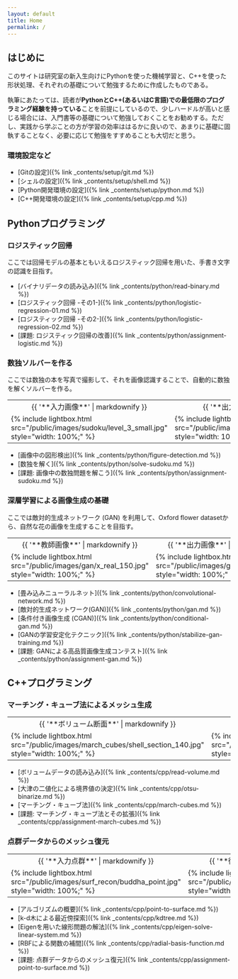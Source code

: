 ```yaml
---
layout: default
title: Home
permalink: /
---
```


## はじめに

このサイトは研究室の新入生向けにPythonを使った機械学習と、C++を使った形状処理、それぞれの基礎について勉強するために作成したものである。

執筆にあたっては、読者が**PythonとC++(あるいはC言語)での最低限のプログラミング経験を持っている**ことを前提にしているので、少しハードルが高いと感じる場合には、入門書等の基礎について勉強しておくことをお勧めする。ただし、実践から学ぶことの方が学習の効率ははるかに良いので、あまりに基礎に固執することなく、必要に応じて勉強をすすめることも大切だと思う。

### 環境設定など

* [Gitの設定]({% link _contents/setup/git.md %})
* [シェルの設定]({% link _contents/setup/shell.md %})
* [Python開発環境の設定]({% link _contents/setup/python.md %})
* [C++開発環境の設定]({% link _contents/setup/cpp.md %})

## Pythonプログラミング

### ロジスティック回帰

ここでは回帰モデルの基本ともいえるロジスティック回帰を用いた、手書き文字の認識を目指す。

* [バイナリデータの読み込み]({% link _contents/python/read-binary.md %})
* [ロジスティック回帰 -その1-]({% link _contents/python/logistic-regression-01.md %})
* [ロジスティック回帰 -その2-]({% link _contents/python/logistic-regression-02.md %})
* [課題: ロジスティック回帰の改善]({% link _contents/python/assignment-logistic.md %})

### 数独ソルバーを作る

ここでは数独の本を写真で撮影して、それを画像認識することで、自動的に数独を解くソルバーを作る。

<table class="images">
<tr>
  <td style="text-align: center; width: 50%;">{{ '**入力画像**' | markdownify }}</td>
  <td style="text-align: center; width: 50%;">{{ '**出力画像**' | markdownify }}</td>
</tr>
<tr>
  <td>{% include lightbox.html src="/public/images/sudoku/level_3_small.jpg" style="width: 100%;" %}</td>
  <td>{% include lightbox.html src="/public/images/sudoku/level_3_ans_small.jpg" style="width: 100%;" %}</td>
</tr>
</table>

* [画像中の図形検出]({% link _contents/python/figure-detection.md %})
* [数独を解く]({% link _contents/python/solve-sudoku.md %})
* [課題: 画像中の数独問題を解こう]({% link _contents/python/assignment-sudoku.md %})

### 深層学習による画像生成の基礎

ここでは敵対的生成ネットワーク (GAN) を利用して、Oxford flower datasetから、自然な花の画像を生成することを目指す。

<table class="images">
<tr>
  <td style="text-align: center; width: 50%;">{{ '**教師画像**' | markdownify }}</td>
  <td style="text-align: center; width: 50%;">{{ '**出力画像**' | markdownify }}</td>
</tr>
<tr>
  <td>{% include lightbox.html src="/public/images/gan/x_real_150.jpg" style="width: 100%;" %}</td>
  <td>{% include lightbox.html src="/public/images/gan/x_fake_150.jpg" style="width: 100%;" %}</td>
</tr>
</table>

* [畳み込みニューラルネット]({% link _contents/python/convolutional-network.md %})
* [敵対的生成ネットワーク(GAN)]({% link _contents/python/gan.md %})
* [条件付き画像生成 (CGAN)]({% link _contents/python/conditional-gan.md %})
* [GANの学習安定化テクニック]({% link _contents/python/stabilize-gan-training.md %})
* [課題: GANによる高品質画像生成コンテスト]({% link _contents/python/assignment-gan.md %})


## C++プログラミング

### マーチング・キューブ法によるメッシュ生成

<table class="images">
<tr>
  <td style="text-align: center; width: 50%;">{{ '**ボリューム断面**' | markdownify }}</td>
  <td style="text-align: center; width: 50%;">{{ '**復元メッシュ**' | markdownify }}</td>
</tr>
<tr>
  <td>{% include lightbox.html src="/public/images/march_cubes/shell_section_140.jpg" style="width: 100%;" %}</td>
  <td>{% include lightbox.html src="/public/images/march_cubes/shell_mesh.jpg" style="width: 100%;" %}</td>
</tr>
</table>

* [ボリュームデータの読み込み]({% link _contents/cpp/read-volume.md %})
* [大津の二値化による境界値の決定]({% link _contents/cpp/otsu-binarize.md %})
* [マーチング・キューブ法]({% link _contents/cpp/march-cubes.md %})
* [課題: マーチング・キューブ法とその拡張]({% link _contents/cpp/assignment-march-cubes.md %})

### 点群データからのメッシュ復元

<table class="images">
<tr>
  <td style="text-align: center; width: 50%;">{{ '**入力点群**' | markdownify }}</td>
  <td style="text-align: center; width: 50%;">{{ '**復元メッシュ**' | markdownify }}</td>
</tr>
<tr>
  <td>{% include lightbox.html src="/public/images/surf_recon/buddha_point.jpg" style="width: 100%;" %}</td>
  <td>{% include lightbox.html src="/public/images/surf_recon/buddha_recon.jpg" style="width: 100%;" %}</td>
</tr>
</table>

* [アルゴリズムの概要]({% link _contents/cpp/point-to-surface.md %})
* [k-d木による最近傍探索]({% link _contents/cpp/kdtree.md %})
* [Eigenを用いた線形問題の解法]({% link _contents/cpp/eigen-solve-linear-system.md %})
* [RBFによる関数の補間]({% link _contents/cpp/radial-basis-function.md %})
* [課題: 点群データからのメッシュ復元]({% link _contents/cpp/assignment-point-to-surface.md %})
